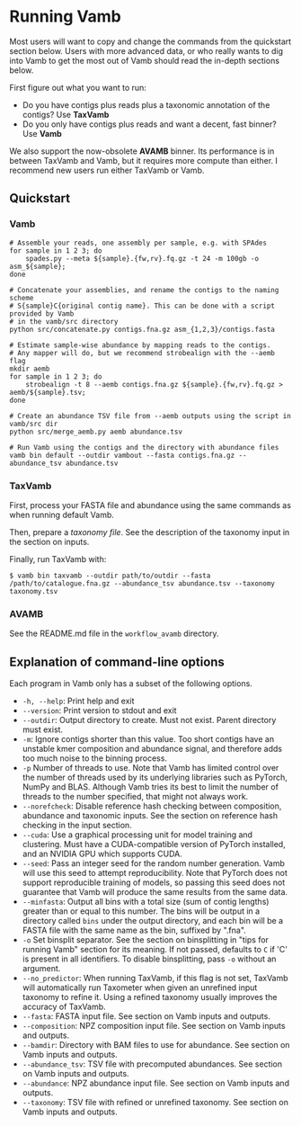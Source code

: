 # Running Vamb
Most users will want to copy and change the commands from the quickstart section below.
Users with more advanced data, or who really wants to dig into Vamb to get the most out of Vamb should read the in-depth sections below.

First figure out what you want to run:
* Do you have contigs plus reads plus a taxonomic annotation of the contigs? Use __TaxVamb__
* Do you only have contigs plus reads and want a decent, fast binner? Use __Vamb__

We also support the now-obsolete __AVAMB__ binner. Its performance is in between TaxVamb and Vamb,
but it requires more compute than either.
I recommend new users run either TaxVamb or Vamb.

## Quickstart
### Vamb
```shell
# Assemble your reads, one assembly per sample, e.g. with SPAdes
for sample in 1 2 3; do
    spades.py --meta ${sample}.{fw,rv}.fq.gz -t 24 -m 100gb -o asm_${sample};
done    

# Concatenate your assemblies, and rename the contigs to the naming scheme
# S{sample}C{original contig name}. This can be done with a script provided by Vamb
# in the vamb/src directory
python src/concatenate.py contigs.fna.gz asm_{1,2,3}/contigs.fasta

# Estimate sample-wise abundance by mapping reads to the contigs.
# Any mapper will do, but we recommend strobealign with the --aemb flag
mkdir aemb
for sample in 1 2 3; do
    strobealign -t 8 --aemb contigs.fna.gz ${sample}.{fw,rv}.fq.gz > aemb/${sample}.tsv;
done

# Create an abundance TSV file from --aemb outputs using the script in vamb/src dir
python src/merge_aemb.py aemb abundance.tsv

# Run Vamb using the contigs and the directory with abundance files
vamb bin default --outdir vambout --fasta contigs.fna.gz --abundance_tsv abundance.tsv
```

### TaxVamb
First, process your FASTA file and abundance using the same commands as when running default Vamb.

Then, prepare a _taxonomy file_.
See the description of the taxonomy input in the section on inputs. 

Finally, run TaxVamb with:

```shell
$ vamb bin taxvamb --outdir path/to/outdir --fasta /path/to/catalogue.fna.gz --abundance_tsv abundance.tsv --taxonomy taxonomy.tsv
```

### AVAMB
See the README.md file in the `workflow_avamb` directory.

## Explanation of command-line options
Each program in Vamb only has a subset of the following options.

* `-h, --help`: Print help and exit
* `--version`: Print version to stdout and exit
* `--outdir`: Output directory to create. Must not exist. Parent directory must exist.
* `-m`: Ignore contigs shorter than this value. Too short contigs have an unstable kmer composition
  and abundance signal, and therefore adds too much noise to the binning process.
* `-p` Number of threads to use. Note that Vamb has limited control over the number of threads used by
  its underlying libraries such as PyTorch, NumPy and BLAS. Although Vamb tries its best to limit the
  number of threads to the number specified, that might not always work.
* `--norefcheck`: Disable reference hash checking between composition, abundance and taxonomic inputs.
  See the section on reference hash checking in the input section.
* `--cuda`: Use a graphical processing unit for model training and clustering.
  Must have a CUDA-compatible version of PyTorch installed, and an NVIDIA GPU which supports CUDA. 
* `--seed`: Pass an integer seed for the random number generation. Vamb will use this seed to attempt reproducibility. Note that PyTorch does not support reproducible training of models, so passing this seed does not guarantee that Vamb will produce the same results from the same data.
* `--minfasta`: Output all bins with a total size (sum of contig lengths) greater than or equal to this
  number. The bins will be output in a directory called `bins` under the output directory, and each bin
  will be a FASTA file with the same name as the bin, suffixed by ".fna".
* `-o` Set binsplit separator. See the section on binsplitting in "tips for running Vamb" section for its meaning.
  If not passed, defaults to `C` if 'C' is present in all identifiers.
  To disable binsplitting, pass `-o` without an argument.
* `--no_predictor`: When running TaxVamb, if this flag is not set, TaxVamb will automatically run
  Taxometer when given an unrefined input taxonomy to refine it.
  Using a refined taxonomy usually improves the accuracy of TaxVamb.
* `--fasta`: FASTA input file. See section on Vamb inputs and outputs.
* `--composition`: NPZ composition input file. See section on Vamb inputs and outputs.
* `--bamdir`: Directory with BAM files to use for abundance. See section on Vamb inputs and outputs.
* `--abundance_tsv`: TSV file with precomputed abundances. See section on Vamb inputs and outputs.
* `--abundance`: NPZ abundance input file. See section on Vamb inputs and outputs.
* `--taxonomy`: TSV file with refined or unrefined taxonomy. See section on Vamb inputs and outputs.
